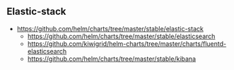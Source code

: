 ## Elastic-stack

- https://github.com/helm/charts/tree/master/stable/elastic-stack
  - https://github.com/helm/charts/tree/master/stable/elasticsearch
  - https://github.com/kiwigrid/helm-charts/tree/master/charts/fluentd-elasticsearch
  - https://github.com/helm/charts/tree/master/stable/kibana
